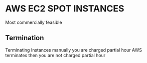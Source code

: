 # AWS EC2 SPOT INSTANCES
Most commercially feasible

## Termination
Terminating Instances manually you are charged partial hour
AWS terminates then you are not charged partial hour

